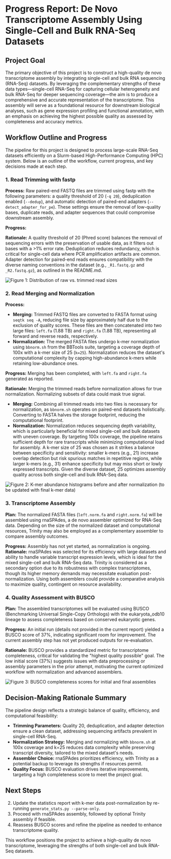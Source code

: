 # Progress Report: De Novo Transcriptome Assembly Using Single-Cell and Bulk RNA-Seq Datasets

## Project Goal

The primary objective of this project is to construct a high-quality de novo transcriptome assembly by integrating single-cell and bulk RNA sequencing (RNA-Seq) datasets. By leveraging the complementary strengths of these data types—single-cell RNA-Seq for capturing cellular heterogeneity and bulk RNA-Seq for deeper sequencing coverage—the aim is to produce a comprehensive and accurate representation of the transcriptome. This assembly will serve as a foundational resource for downstream biological analyses, such as gene expression profiling and functional annotation, with an emphasis on achieving the highest possible quality as assessed by completeness and accuracy metrics.

## Workflow Outline and Progress

The pipeline for this project is designed to process large-scale RNA-Seq datasets efficiently on a Slurm-based High-Performance Computing (HPC) system. Below is an outline of the workflow, current progress, and key decisions made at each step.

### 1. Read Trimming with fastp

**Process:** Raw paired-end FASTQ files are trimmed using fastp with the following parameters: a quality threshold of 20 (`-q 20`), deduplication enabled (`--dedup`), and automatic detection of paired-end adapters (`--detect_adapter_for_pe`). These settings ensure the removal of low-quality bases, duplicate reads, and adapter sequences that could compromise downstream assembly.

**Progress:** 


**Rationale:** A quality threshold of 20 (Phred score) balances the removal of sequencing errors with the preservation of usable data, as it filters out bases with a >1% error rate. Deduplication reduces redundancy, which is critical for single-cell data where PCR amplification artifacts are common. Adapter detection for paired-end reads ensures compatibility with the diverse naming conventions in the dataset (e.g., `_R1.fastq.gz` and `_R2.fastq.gz`), as outlined in the README.md.

![Figure 1: Distribution of raw vs. trimmed read sizes]()

### 2. Read Merging and Normalization

**Process:**

* **Merging:** Trimmed FASTQ files are converted to FASTA format using `seqtk seq -A`, reducing file size by approximately half due to the exclusion of quality scores. These files are then concatenated into two large files: `left.fa` (1.88 TB) and `right.fa` (1.88 TB), representing all forward and reverse reads, respectively.
* **Normalization:** The merged FASTA files undergo k-mer normalization using `bbnorm.sh` from the BBTools suite, targeting a coverage depth of 100x with a k-mer size of 25 (`k=25`). Normalization reduces the dataset's computational complexity by capping high-abundance k-mers while retaining low-abundance ones.

**Progress:** Merging has been completed, with `left.fa` and `right.fa` generated as reported.

**Rationale:** Merging the trimmed reads before normalization allows for true normalization. Normalizing subsets of data could mask true signal. 

* **Merging:** Combining all trimmed reads into two files is necessary for normalization, as `bbnorm.sh` operates on paired-end datasets holistically. Converting to FASTA halves the storage footprint, reducing the computational footprint.
* **Normalization:** Normalization reduces sequencing depth variability, which is particularly beneficial for mixed single-cell and bulk datasets with uneven coverage. By targeting 100x coverage, the pipeline retains sufficient depth for rare transcripts while minimizing computational load for assembly. A k-mer size of 25 was chosen as it strikes a balance between specificity and sensitivity: smaller k-mers (e.g., 21) increase overlap detection but risk spurious matches in repetitive regions, while larger k-mers (e.g., 31) enhance specificity but may miss short or lowly expressed transcripts. Given the diverse dataset, 25 optimizes assembly quality across both single-cell and bulk RNA-Seq data.

![Figure 2: K-mer abundance histograms before and after normalization (to be updated with final k-mer data)]()

### 3. Transcriptome Assembly

**Plan:** The normalized FASTA files (`left.norm.fa` and `right.norm.fa`) will be assembled using rnaSPAdes, a de novo assembler optimized for RNA-Seq data. Depending on the size of the normalized dataset and computational resources, Trinity may also be employed as a complementary assembler to compare assembly outcomes.

**Progress:** Assembly has not yet started, as normalization is ongoing. 
**Rationale:** rnaSPAdes was selected for its efficiency with large datasets and ability to handle variable transcript expression levels, which is ideal for the mixed single-cell and bulk RNA-Seq data. Trinity is considered as a secondary option due to its robustness with complex transcriptomes, though its higher memory demands may necessitate evaluation post-normalization. Using both assemblers could provide a comparative analysis to maximize quality, contingent on resource availability.

### 4. Quality Assessment with BUSCO

**Plan:** The assembled transcriptomes will be evaluated using BUSCO (Benchmarking Universal Single-Copy Orthologs) with the eukaryota_odb10 lineage to assess completeness based on conserved eukaryotic genes.

**Progress:** An initial run (details not provided in the current report) yielded a BUSCO score of 37%, indicating significant room for improvement. The current assembly step has not yet produced outputs for re-evaluation.

**Rationale:** BUSCO provides a standardized metric for transcriptome completeness, critical for validating the "highest quality possible" goal. The low initial score (37%) suggests issues with data preprocessing or assembly parameters in the prior attempt, motivating the current optimized workflow with normalization and advanced assemblers.

![Figure 3: BUSCO completeness scores for initial and final assemblies]()

## Decision-Making Rationale Summary

The pipeline design reflects a strategic balance of quality, efficiency, and computational feasibility:

* **Trimming Parameters:** Quality 20, deduplication, and adapter detection ensure a clean dataset, addressing sequencing artifacts prevalent in single-cell RNA-Seq.
* **Normalization Strategy:** Merging and normalizing with `bbnorm.sh` at 100x coverage and k=25 reduces data complexity while preserving transcript diversity, tailored to the mixed dataset's needs.
* **Assembler Choice:** rnaSPAdes prioritizes efficiency, with Trinity as a potential backup to leverage its strengths if resources permit.
* **Quality Focus:** BUSCO evaluation drives iterative improvements, targeting a high completeness score to meet the project goal.

## Next Steps

2. Update the statistics report with k-mer data post-normalization by re-running `generate_stats.py --parse-only`.
3. Proceed with rnaSPAdes assembly, followed by optional Trinity assembly if feasible.
4. Reassess BUSCO scores and refine the pipeline as needed to enhance transcriptome quality.

This workflow positions the project to achieve a high-quality de novo transcriptome, leveraging the strengths of both single-cell and bulk RNA-Seq datasets.
